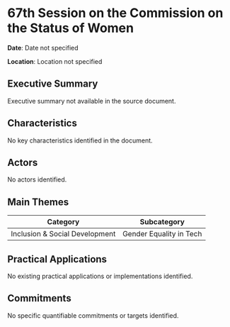 # 67th Session on the Commission on the Status of Women

**Date**: Date not specified

**Location**: Location not specified

## Executive Summary

Executive summary not available in the source document.

## Characteristics

No key characteristics identified in the document.

## Actors

No actors identified.

## Main Themes

| Category | Subcategory |
| --- | --- |
| Inclusion & Social Development | Gender Equality in Tech |

## Practical Applications

No existing practical applications or implementations identified.

## Commitments

No specific quantifiable commitments or targets identified.
